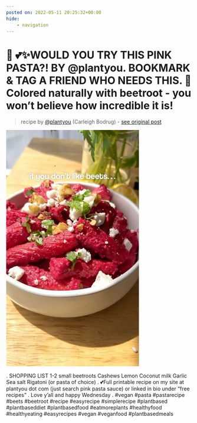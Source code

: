 ```yaml
---
posted on: 2022-05-11 20:25:32+00:00
hide:
    - navigation
---
```


# 🌸 💕✨WOULD YOU TRY THIS PINK PASTA?! BY @plantyou. BOOKMARK & TAG A FRIEND WHO NEEDS THIS. 🤯Colored naturally with beetroot - you won’t believe how incredible it is! 

> recipe by [@plantyou](https://www.instagram.com/plantyou/) 
(Carleigh Bodrug) - [see original post](https://instagram.com/p/Cdblt8Npdgz)

![](../img/plantyou_11-05-2022_2005.png)

.
SHOPPING LIST
1-2 small beetroots
Cashews
Lemon
Coconut milk
Garlic
Sea salt
Rigatoni (or pasta of choice)
.
💕Full printable recipe on my site at plantyou dot com (just search pink pasta sauce) or linked in bio under “free recipes”
.
Love y’all and happy Wednesday
.
\#vegan \#pasta \#pastarecipe \#beets \#beetroot \#recipe \#easyrecipe \#simplerecipe \#plantbased \#plantbaseddiet \#plantbasedfood \#eatmoreplants \#healthyfood \#healthyeating \#easyrecipes \#vegan \#veganfood \#plantbasedmeals 